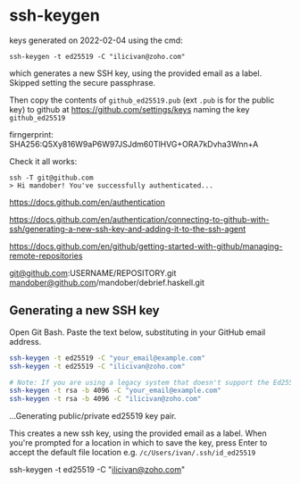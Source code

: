# ssh-keygen

keys generated on 2022-02-04 using the cmd:

    ssh-keygen -t ed25519 -C "ilicivan@zoho.com"

which generates a new SSH key, using the provided email as a label.
Skipped setting the secure passphrase.

Then copy the contents of `github_ed25519.pub`
(ext `.pub` is for the public key)
to github at https://github.com/settings/keys
naming the key `github_ed25519`

firngerprint: SHA256:Q5Xy816W9aP6W97JSJdm60TlHVG+ORA7kDvha3Wnn+A

Check it all works:

    ssh -T git@github.com
    > Hi mandober! You've successfully authenticated...

https://docs.github.com/en/authentication

https://docs.github.com/en/authentication/connecting-to-github-with-ssh/generating-a-new-ssh-key-and-adding-it-to-the-ssh-agent

https://docs.github.com/en/github/getting-started-with-github/managing-remote-repositories

git@github.com:USERNAME/REPOSITORY.git
mandober@github.com/mandober/debrief.haskell.git


## Generating a new SSH key

Open Git Bash. Paste the text below, substituting in your GitHub email address.

```bash
ssh-keygen -t ed25519 -C "your_email@example.com"
ssh-keygen -t ed25519 -C "ilicivan@zoho.com"

# Note: If you are using a legacy system that doesn't support the Ed25519 algorithm, use:
ssh-keygen -t rsa -b 4096 -C "your_email@example.com"
ssh-keygen -t rsa -b 4096 -C "ilicivan@zoho.com"
```

...Generating public/private ed25519 key pair.

This creates a new ssh key, using the provided email as a label.
When you're prompted for a location in which to save the key, 
press Enter to accept the default file location
e.g. `/c/Users/ivan/.ssh/id_ed25519`

ssh-keygen -t ed25519 -C "ilicivan@zoho.com"
